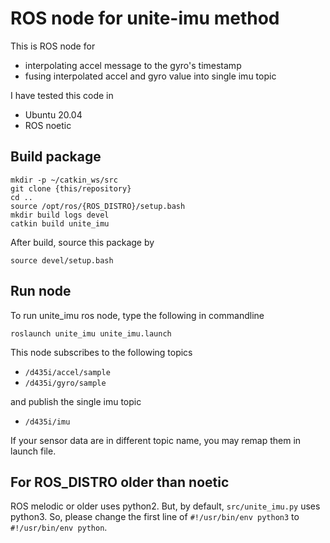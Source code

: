 # ROS node for unite-imu method
This is ROS node for 
* interpolating accel message to the gyro's timestamp
* fusing interpolated accel and gyro value into single imu topic

I have tested this code in 
* Ubuntu 20.04
* ROS noetic

## Build package
```
mkdir -p ~/catkin_ws/src
git clone {this/repository}
cd ..
source /opt/ros/{ROS_DISTRO}/setup.bash
mkdir build logs devel
catkin build unite_imu
```

After build, source this package by 
```
source devel/setup.bash
```

## Run node
To run unite_imu ros node, type the following in commandline
```
roslaunch unite_imu unite_imu.launch
```

This node subscribes to the following topics
* `/d435i/accel/sample`
* `/d435i/gyro/sample`

and publish the single imu topic
* `/d435i/imu`

If your sensor data are in different topic name, you may remap them in launch file.

## For ROS_DISTRO older than noetic
ROS melodic or older uses python2. 
But, by default, `src/unite_imu.py` uses python3. 
So, please change the first line of `#!/usr/bin/env python3` to `#!/usr/bin/env python`. 